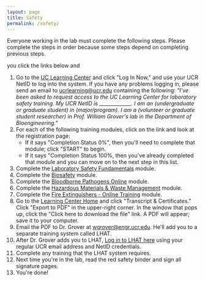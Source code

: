 ```yaml
---
layout: page
title: Safety
permalink: /safety/
---
```


Everyone working in the lab must complete the following steps.  Please complete the steps in order because some steps depend on completing previous steps.  

you click the links below and 

 1. Go to the [UC Learning Center](https://ucrlearning.ucr.edu) and click "Log In Now," and use your UCR NetID to log into the system.  If you have any problems logging in, please send an email to [ucrlearning@ucr.edu](mailto:ucrlearning@ucr.edu) containing the following:  *"I've been asked to request access to the UC Learning Center for laboratory safety training.  My UCR NetID is _____________.  I am an (undergraduate or graduate student) in (major/program).  I am a (volunteer or graduate student researcher) in Prof. William Grover's lab in the Department of Bioengineering."*
 2. For each of the following training modules, click on the link and look at the registration page:
     - If it says "Completion Status 0%", then you'll need to complete that module; click "START" to begin.  
     - If it says "Completion Status 100%, then you've already completed that module and you can move on to the next step in this list.
 3. Complete the [Laboratory Safety Fundamentals](https://uc.sumtotal.host/Core/pillarRedirect?relyingParty=LM&url=core%2Factivitydetails%2FViewActivityDetails%3FActivityId%3D365641%26UserMode%3D0) module.
 4. Complete the [Biosafety](https://uc.sumtotal.host/Core/pillarRedirect?relyingParty=LM&url=core%2Factivitydetails%2FViewActivityDetails%3FActivityId%3D277913%26UserMode%3D0) module.
 5. Complete the [Bloodborne Pathogens Online](https://uc.sumtotal.host/Core/pillarRedirect?relyingParty=LM&url=core%2Factivitydetails%2FViewActivityDetails%3FActivityId%3D368844%26UserMode%3D0) module.
 6. Complete the [Hazardous Materials & Waste Management](https://uc.sumtotal.host/Core/pillarRedirect?relyingParty=LM&url=core%2Factivitydetails%2FViewActivityDetails%3FActivityId%3D361353%26UserMode%3D0) module.
 7. Complete the [Fire Extinguishers - Online Training](https://uc.sumtotal.host/core/pillarRedirect?relyingParty=LM&url=app%2Fmanagement%2FLMS_ActDetails.aspx%3FActivityId%3D133302%26UserMode%3D0) module.
 8. Go to the [Learning Center Home](https://uc.sumtotal.host/rcore/c/dash/home) and click "Transcript & Certificates."  Click "Export to PDF" in the upper-right corner.  In the window that pops up, click the "Click here to download the file" link.  A PDF will appear; save it to your computer.
 9. Email the PDF to Dr. Grover at wgrover@engr.ucr.edu.  He'll add you to a separate training system called LHAT.
 10. After Dr. Grover adds you to LHAT, [Log in to LHAT here](https://ehs.ucop.edu/lhat) using your regular UCR email address and NetID credentials.
 11. Complete any training that the LHAT system requires.
 12. Next time you're in the lab, read the red safety binder and sign all signature pages.
 13. You're done!




